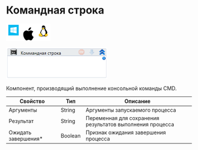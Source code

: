 # Командная строка

![](<../../../.gitbook/assets/image (565).png>)

![](<../../../.gitbook/assets/image (948).png>)

Компонент, производящий выполнение консольной команды CMD.

| Свойство             | Тип     | Описание                                                  |
| -------------------- | ------- | --------------------------------------------------------- |
| Аргументы            | String  | Аргументы запускаемого процесса                           |
| Результат            | String  | Переменная для сохранения результатов выполнения процесса |
| Ожидать завершения\* | Boolean | Признак ожидания завершения процесса                      |

